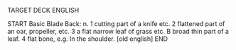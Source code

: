 TARGET DECK
ENGLISH

START
Basic
Blade
Back: n. 1 cutting part of a knife etc. 2 flattened part of an oar, propeller, etc. 3 a flat narrow leaf of grass etc. B broad thin part of a leaf. 4 flat bone, e.g. In the shoulder. [old english]
END
